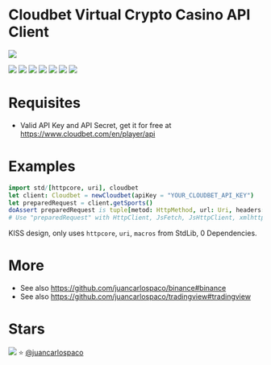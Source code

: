 # Cloudbet Virtual Crypto Casino API Client

![](https://raw.githubusercontent.com/juancarlospaco/cloudbet/nim/cloudbet.jpg)

![](https://github.com/juancarlospaco/cloudbet/actions/workflows/build.yml/badge.svg)
![](https://img.shields.io/github/languages/top/juancarlospaco/cloudbet?style=for-the-badge)
![](https://img.shields.io/github/stars/juancarlospaco/cloudbet?style=for-the-badge)
![](https://img.shields.io/github/languages/code-size/juancarlospaco/cloudbet?style=for-the-badge)
![](https://img.shields.io/github/issues-raw/juancarlospaco/cloudbet?style=for-the-badge)
![](https://img.shields.io/github/issues-pr-raw/juancarlospaco/cloudbet?style=for-the-badge)
![](https://img.shields.io/github/last-commit/juancarlospaco/cloudbet?style=for-the-badge)


# Requisites

- Valid API Key and API Secret, get it for free at https://www.cloudbet.com/en/player/api


# Examples

```nim
import std/[httpcore, uri], cloudbet
let client: Cloudbet = newCloudbet(apiKey = "YOUR_CLOUDBET_API_KEY")
let preparedRequest = client.getSports()
doAssert preparedRequest is tuple[metod: HttpMethod, url: Uri, headers: array[3, (string, string)], body: string]
# Use "preparedRequest" with HttpClient, JsFetch, JsHttpClient, xmlhttprequest, or your favorite HTTP lib, etc...
```

KISS design, only uses `httpcore`, `uri`, `macros` from StdLib, 0 Dependencies.


# More

- See also https://github.com/juancarlospaco/binance#binance
- See also https://github.com/juancarlospaco/tradingview#tradingview


# Stars

![](https://starchart.cc/juancarlospaco/cloudbet.svg)
:star: [@juancarlospaco](https://github.com/juancarlospaco '2022-02-19')
